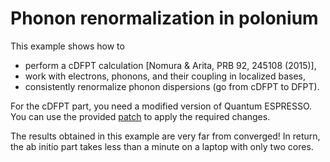 # Phonon renormalization in polonium

This example shows how to

* perform a cDFPT calculation [Nomura & Arita, PRB 92, 245108 (2015)],
* work with electrons, phonons, and their coupling in localized bases,
* consistently renormalize phonon dispersions (go from cDFPT to DFPT).

For the cDFPT part, you need a modified version of Quantum ESPRESSO. You
can use the provided [patch](../../patches) to apply the required changes.

The results obtained in this example are very far from converged! In return,
the ab initio part takes less than a minute on a laptop with only two cores.
